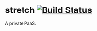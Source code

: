 # stretch [![Build Status](https://travis-ci.org/gatoralli/stretch.png?branch=master)](https://travis-ci.org/gatoralli/stretch)

A private PaaS.
